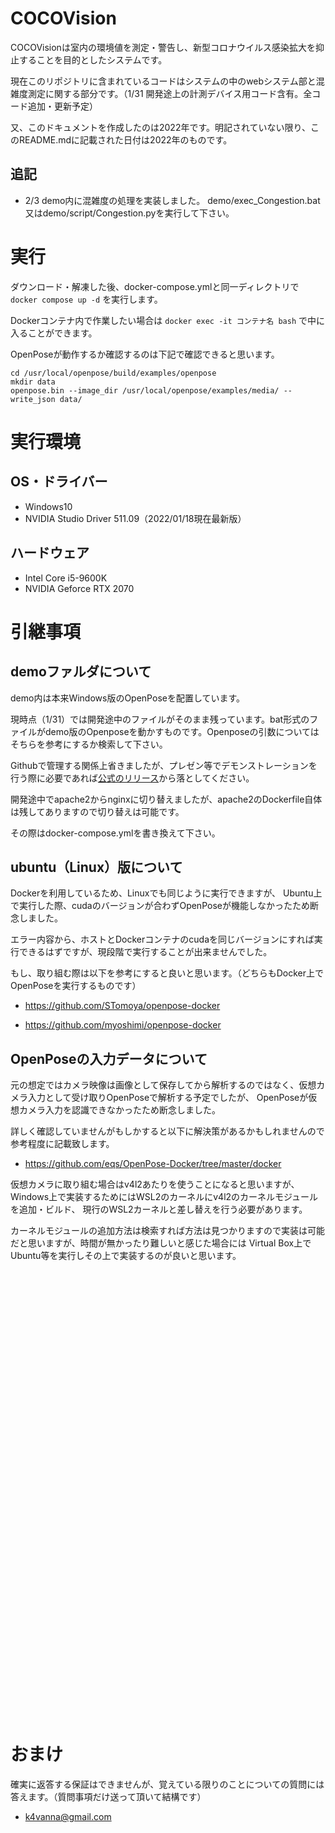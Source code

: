 # COCOVision
COCOVisionは室内の環境値を測定・警告し、新型コロナウイルス感染拡大を抑止することを目的としたシステムです。

現在このリポジトリに含まれているコードはシステムの中のwebシステム部と混雑度測定に関する部分です。（1/31 開発途上の計測デバイス用コード含有。全コード追加・更新予定）

又、このドキュメントを作成したのは2022年です。明記されていない限り、このREADME.mdに記載された日付は2022年のものです。



## 追記
* 2/3
demo内に混雑度の処理を実装しました。
demo/exec_Congestion.bat又はdemo/script/Congestion.pyを実行して下さい。

# 実行
ダウンロード・解凍した後、docker-compose.ymlと同一ディレクトリで `docker compose up -d` を実行します。

Dockerコンテナ内で作業したい場合は `docker exec -it コンテナ名 bash` で中に入ることができます。

OpenPoseが動作するか確認するのは下記で確認できると思います。
```
cd /usr/local/openpose/build/examples/openpose
mkdir data
openpose.bin --image_dir /usr/local/openpose/examples/media/ --write_json data/
```

# 実行環境
## OS・ドライバー
* Windows10
* NVIDIA Studio Driver 511.09（2022/01/18現在最新版）

## ハードウェア
* Intel Core i5-9600K
* NVIDIA Geforce RTX 2070


# 引継事項
## demoファルダについて
demo内は本来Windows版のOpenPoseを配置しています。

現時点（1/31）では開発途中のファイルがそのまま残っています。bat形式のファイルがdemo版のOpenposeを動かすものです。Openposeの引数についてはそちらを参考にするか検索して下さい。

Githubで管理する関係上省きましたが、プレゼン等でデモンストレーションを行う際に必要であれば[公式のリリース](https://github.com/CMU-Perceptual-Computing-Lab/openpose/releases)から落としてください。

開発途中でapache2からnginxに切り替えましたが、apache2のDockerfile自体は残してありますので切り替えは可能です。

その際はdocker-compose.ymlを書き換えて下さい。



## ubuntu（Linux）版について
Dockerを利用しているため、Linuxでも同じように実行できますが、
Ubuntu上で実行した際、cudaのバージョンが合わずOpenPoseが機能しなかったため断念しました。

エラー内容から、ホストとDockerコンテナのcudaを同じバージョンにすれば実行できるはずですが、現段階で実行することが出来ませんでした。

もし、取り組む際は以下を参考にすると良いと思います。（どちらもDocker上でOpenPoseを実行するものです）

* https://github.com/STomoya/openpose-docker

* https://github.com/myoshimi/openpose-docker


## OpenPoseの入力データについて
元の想定ではカメラ映像は画像として保存してから解析するのではなく、仮想カメラ入力として受け取りOpenPoseで解析する予定でしたが、
OpenPoseが仮想カメラ入力を認識できなかったため断念しました。

詳しく確認していませんがもしかすると以下に解決策があるかもしれませんので参考程度に記載致します。

* https://github.com/eqs/OpenPose-Docker/tree/master/docker

仮想カメラに取り組む場合はv4l2あたりを使うことになると思いますが、
Windows上で実装するためにはWSL2のカーネルにv4l2のカーネルモジュールを追加・ビルド、
現行のWSL2カーネルと差し替えを行う必要があります。

カーネルモジュールの追加方法は検索すれば方法は見つかりますので実装は可能だと思いますが、時間が無かったり難しいと感じた場合には
Virtual Box上でUbuntu等を実行しその上で実装するのが良いと思います。


```




















































```
# おまけ
確実に返答する保証はできませんが、覚えている限りのことについての質問には答えます。（質問事項だけ送って頂いて結構です）
* k4vanna@gmail.com
